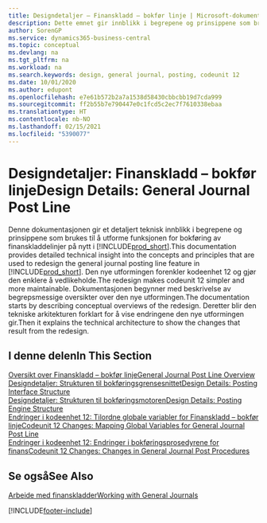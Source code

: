 ```yaml
---
title: Designdetaljer – Finanskladd – bokfør linje | Microsoft-dokumentasjon
description: Dette emnet gir innblikk i begrepene og prinsippene som brukes til å utforme funksjonen for bokføring av finanskladdelinjer på nytt i Business Central.
author: SorenGP
ms.service: dynamics365-business-central
ms.topic: conceptual
ms.devlang: na
ms.tgt_pltfrm: na
ms.workload: na
ms.search.keywords: design, general journal, posting, codeunit 12
ms.date: 10/01/2020
ms.author: edupont
ms.openlocfilehash: e7e61b572b2a7a1538d58430cbbcbb19d7cda999
ms.sourcegitcommit: ff2b55b7e790447e0c1fcd5c2ec7f7610338ebaa
ms.translationtype: HT
ms.contentlocale: nb-NO
ms.lasthandoff: 02/15/2021
ms.locfileid: "5390077"
---
```

# <a name="design-details-general-journal-post-line"></a><span data-ttu-id="b2384-103">Designdetaljer: Finanskladd – bokfør linje</span><span class="sxs-lookup"><span data-stu-id="b2384-103">Design Details: General Journal Post Line</span></span>
<span data-ttu-id="b2384-104">Denne dokumentasjonen gir et detaljert teknisk innblikk i begrepene og prinsippene som brukes til å utforme funksjonen for bokføring av finanskladdelinjer på nytt i [!INCLUDE[prod_short](includes/prod_short.md)].</span><span class="sxs-lookup"><span data-stu-id="b2384-104">This documentation provides detailed technical insight into the concepts and principles that are used to redesign the general journal posting line feature in [!INCLUDE[prod_short](includes/prod_short.md)].</span></span> <span data-ttu-id="b2384-105">Den nye utformingen forenkler kodeenhet 12 og gjør den enklere å vedlikeholde.</span><span class="sxs-lookup"><span data-stu-id="b2384-105">The redesign makes codeunit 12 simpler and more maintainable.</span></span> <span data-ttu-id="b2384-106">Dokumentasjonen begynner med beskrivelse av begrepsmessige oversikter over den nye utformingen.</span><span class="sxs-lookup"><span data-stu-id="b2384-106">The documentation starts by describing conceptual overviews of the redesign.</span></span> <span data-ttu-id="b2384-107">Deretter blir den tekniske arkitekturen forklart for å vise endringene den nye utformingen gir.</span><span class="sxs-lookup"><span data-stu-id="b2384-107">Then it explains the technical architecture to show the changes that result from the redesign.</span></span>  

## <a name="in-this-section"></a><span data-ttu-id="b2384-108">I denne delen</span><span class="sxs-lookup"><span data-stu-id="b2384-108">In This Section</span></span>  
[<span data-ttu-id="b2384-109">Oversikt over Finanskladd – bokfør linje</span><span class="sxs-lookup"><span data-stu-id="b2384-109">General Journal Post Line Overview</span></span>](design-details-general-journal-post-line-overview.md)  
[<span data-ttu-id="b2384-110">Designdetaljer: Strukturen til bokføringsgrensesnittet</span><span class="sxs-lookup"><span data-stu-id="b2384-110">Design Details: Posting Interface Structure</span></span>](design-details-posting-interface-structure.md)  
[<span data-ttu-id="b2384-111">Designdetaljer: Strukturen til bokføringsmotoren</span><span class="sxs-lookup"><span data-stu-id="b2384-111">Design Details: Posting Engine Structure</span></span>](design-details-posting-engine-structure.md)  
[<span data-ttu-id="b2384-112">Endringer i kodeenhet 12: Tilordne globale variabler for Finanskladd – bokfør linje</span><span class="sxs-lookup"><span data-stu-id="b2384-112">Codeunit 12 Changes: Mapping Global Variables for General Journal Post Line</span></span>](design-details-codeunit-12-changes-mapping-global-variables-for-general-journal-post-line.md)  
[<span data-ttu-id="b2384-113">Endringer i kodeenhet 12: Endringer i bokføringsprosedyrene for finans</span><span class="sxs-lookup"><span data-stu-id="b2384-113">Codeunit 12 Changes: Changes in General Journal Post Procedures</span></span>](design-details-codeunit-12-changes-changes-in-general-journal-post-procedures.md)  

## <a name="see-also"></a><span data-ttu-id="b2384-114">Se også</span><span class="sxs-lookup"><span data-stu-id="b2384-114">See Also</span></span>  
[<span data-ttu-id="b2384-115">Arbeide med finanskladder</span><span class="sxs-lookup"><span data-stu-id="b2384-115">Working with General Journals</span></span>](ui-work-general-journals.md)


[!INCLUDE[footer-include](includes/footer-banner.md)]